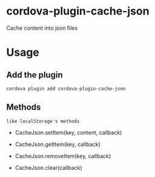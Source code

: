 
# cordova-plugin-cache-json
Cache content into json files


# Usage
## Add the plugin
```shell
cordova plugin add cordova-plugin-cache-json  
```

## Methods

`like localStorage's methods`

 * CacheJson.setItem(key, content, callback)

 * CacheJson.getItem(key, callback)



 * CacheJson.removeItem(key, callback)


 * CacheJson.clear(callback)

 
